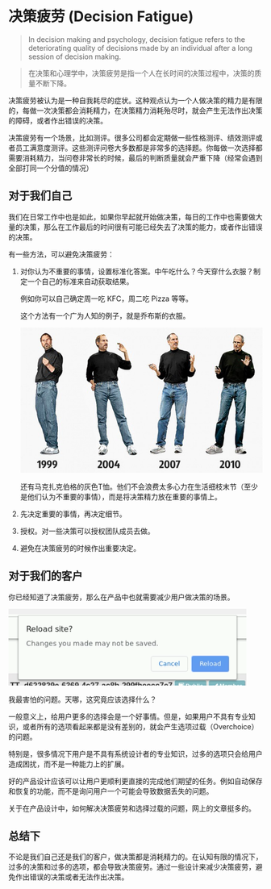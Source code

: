 # 决策疲劳 (Decision Fatigue)

> In decision making and psychology, decision fatigue refers to the deteriorating quality of decisions made by an individual after a long session of decision making.

> 在决策和心理学中，决策疲劳是指一个人在长时间的决策过程中，决策的质量不断下降。

决策疲劳被认为是一种自我耗尽的症状。这种观点认为一个人做决策的精力是有限的，每做一次决策都会消耗精力，在决策精力消耗殆尽时，就会产生无法作出决策的障碍，或者作出错误的决策。

决策疲劳有一个场景，比如测评。很多公司都会定期做一些性格测评、绩效测评或者员工满意度测评。这些测评问卷大多数都是非常多的选择题。你每做一次选择都需要消耗精力，当问卷非常长的时候，最后的判断质量就会严重下降（经常会遇到全部打同一个分值的情况）

## 对于我们自己

我们在日常工作中也是如此，如果你早起就开始做决策，每日的工作中也需要做大量的决策，那么在工作最后的时间很有可能已经失去了决策的能力，或者作出错误的决策。

有一些方法，可以避免决策疲劳：

1. 对你认为不重要的事情，设置标准化答案。中午吃什么？今天穿什么衣服？制定一个自己的标准来自动获取结果。

    例如你可以自己确定周一吃 KFC，周二吃 Pizza 等等。

    这个方法有一个广为人知的例子，就是乔布斯的衣服。

    ![Steve Jobs](images/20220611/steve_jobs.jpeg)

    还有马克扎克伯格的灰色T恤。他们不会浪费太多心力在生活细枝末节（至少是他们认为不重要的事情），而是将决策精力放在重要的事情上。

2. 先决定重要的事情，再决定细节。

3. 授权。对一些决策可以授权团队成员去做。

4. 避免在决策疲劳的时候作出重要决定。

## 对于我们的客户

你已经知道了决策疲劳，那么在产品中也就需要减少用户做决策的场景。

![Reload](images/20220611/reload.png)

我最害怕的问题。天哪，这究竟应该选择什么？

一般意义上，给用户更多的选择会是一个好事情。但是，如果用户不具有专业知识，或者所有的选项看起来都是没有差别的，就会产生选项过载（Overchoice）的问题。

特别是，很多情况下用户是不具有系统设计者的专业知识，过多的选项只会给用户造成困扰，而不是一种能力上的扩展。

好的产品设计应该可以让用户更顺利更直接的完成他们期望的任务。例如自动保存和恢复的功能，而不是询问用户一个可能会导致数据丢失的问题。

关于在产品设计中，如何解决决策疲劳和选择过载的问题，网上的文章挺多的。

## 总结下

不论是我们自己还是我们的客户，做决策都是消耗精力的。在认知有限的情况下，过多的决策和过多的选项，都会导致决策疲劳。通过一些设计来减少决策疲劳，避免作出错误的决策或者无法作出决策。
